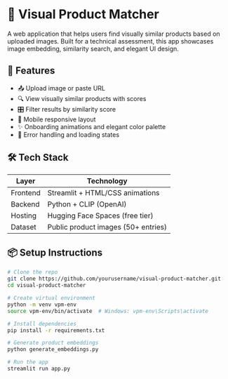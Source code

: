 # 🧠 Visual Product Matcher

A web application that helps users find visually similar products based on uploaded images. Built for a technical assessment, this app showcases image embedding, similarity search, and elegant UI design.

## 🚀 Features

- 📤 Upload image or paste URL
- 🔍 View visually similar products with scores
- 🎛️ Filter results by similarity score
- 📱 Mobile responsive layout
- ✨ Onboarding animations and elegant color palette
- 🧯 Error handling and loading states

## 🛠 Tech Stack

| Layer       | Technology                          |
|-------------|-------------------------------------|
| Frontend    | Streamlit + HTML/CSS animations     |
| Backend     | Python + CLIP (OpenAI)              |
| Hosting     | Hugging Face Spaces (free tier)     |
| Dataset     | Public product images (50+ entries) |

## 📦 Setup Instructions

```bash
# Clone the repo
git clone https://github.com/yourusername/visual-product-matcher.git
cd visual-product-matcher

# Create virtual environment
python -m venv vpm-env
source vpm-env/bin/activate  # Windows: vpm-env\Scripts\activate

# Install dependencies
pip install -r requirements.txt

# Generate product embeddings
python generate_embeddings.py

# Run the app
streamlit run app.py
